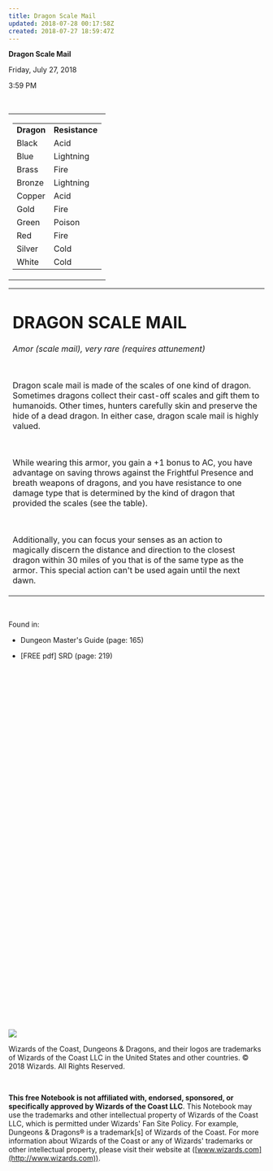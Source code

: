 ```yaml
---
title: Dragon Scale Mail
updated: 2018-07-28 00:17:58Z
created: 2018-07-27 18:59:47Z
---
```


**Dragon Scale Mail**

Friday, July 27, 2018

3:59 PM

 

<table><tbody><tr class="odd"><td><table><tbody><tr class="odd"><td><strong>Dragon</strong></td><td><strong>Resistance</strong></td></tr><tr class="even"><td>Black</td><td>Acid</td></tr><tr class="odd"><td>Blue</td><td>Lightning</td></tr><tr class="even"><td>Brass</td><td>Fire</td></tr><tr class="odd"><td>Bronze</td><td>Lightning</td></tr><tr class="even"><td>Copper</td><td>Acid</td></tr><tr class="odd"><td>Gold</td><td>Fire</td></tr><tr class="even"><td>Green</td><td>Poison</td></tr><tr class="odd"><td>Red</td><td>Fire</td></tr><tr class="even"><td>Silver</td><td>Cold</td></tr><tr class="odd"><td>White</td><td>Cold</td></tr></tbody></table></td></tr></tbody></table>

<table><tbody><tr class="odd"><td><h1 id="dragon-scale-mail"><strong>DRAGON SCALE MAIL</strong></h1><p><em>Amor (scale mail), very rare (requires attunement)</em></p><p> </p><p>Dragon scale mail is made of the scales of one kind of dragon. Sometimes dragons collect their cast-off scales and gift them to humanoids. Other times, hunters carefully skin and preserve the hide of a dead dragon. In either case, dragon scale mail is highly valued.</p><p> </p><p>While wearing this armor, you gain a +1 bonus to AC, you have advantage on saving throws against the Frightful Presence and breath weapons of dragons, and you have resistance to one damage type that is determined by the kind of dragon that provided the scales (see the table).</p><p> </p><p>Additionally, you can focus your senses as an action to magically discern the distance and direction to the closest dragon within 30 miles of you that is of the same type as the armor. This special action can't be used again until the next dawn.</p></td></tr></tbody></table>

 

Found in:

-   Dungeon Master's Guide (page: 165)

-   \[FREE pdf\] SRD (page: 219)

 

 

 

 

 

 

 

 

 

 

 

 

 

 

 

 

 

 

 

 

 

 

 

![](tmp\media\image1.png)

Wizards of the Coast, Dungeons & Dragons, and their logos are trademarks of Wizards of the Coast LLC in the United States and other countries. © 2018 Wizards. All Rights Reserved.

 

**This free Notebook is not affiliated with, endorsed, sponsored, or specifically approved by Wizards of the Coast LLC**. This Notebook may use the trademarks and other intellectual property of Wizards of the Coast LLC, which is permitted under Wizards' Fan Site Policy. For example, Dungeons & Dragons® is a trademark\[s\] of Wizards of the Coast. For more information about Wizards of the Coast or any of Wizards' trademarks or other intellectual property, please visit their website at ([www.wizards.com](http://www.wizards.com)).

